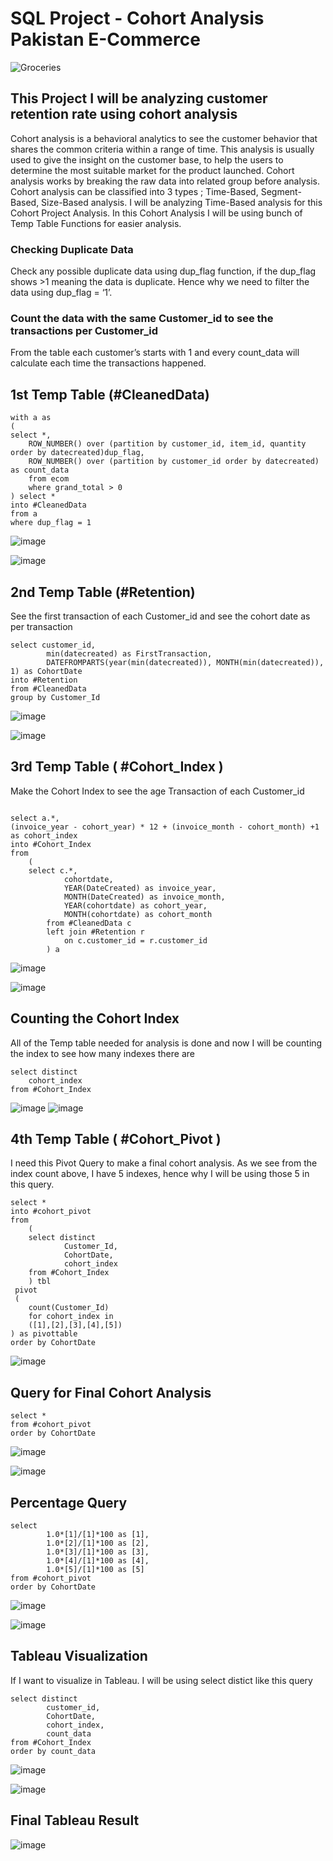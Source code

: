 
# SQL Project - Cohort Analysis Pakistan E-Commerce


![Groceries](https://github.com/DenidyaFadiya/CohortAnalysis/assets/129844542/86e9077a-3945-4e58-8ff2-bbb93821309e)

## This Project I will be analyzing customer retention rate using cohort analysis

Cohort analysis is a behavioral analytics to see the customer behavior that shares the common criteria within a range of time. This analysis is usually used to give the insight on the customer base, to help the users to determine the most suitable market for the product launched. Cohort analysis works by breaking the raw data into related group before analysis. Cohort analysis can be classified into 3 types ; Time-Based, Segment-Based, Size-Based analysis. 
I will be analyzing Time-Based analysis for this Cohort Project Analysis.
In this Cohort Analysis I will be using bunch of Temp Table Functions for easier analysis.

### Checking Duplicate Data
Check any possible duplicate data using dup_flag function, if the dup_flag shows >1 meaning the data is duplicate. Hence why we need to filter the data using dup_flag = ‘1’.

### Count the data with the same Customer_id to see the transactions per Customer_id
From the table each customer’s starts with 1 and every count_data will calculate each time the transactions happened. 


## 1st Temp Table (#CleanedData)

```
with a as
(
select *,
	ROW_NUMBER() over (partition by customer_id, item_id, quantity order by datecreated)dup_flag,
	ROW_NUMBER() over (partition by customer_id order by datecreated) as count_data
	from ecom
	where grand_total > 0
) select *
into #CleanedData
from a 
where dup_flag = 1
```

 ![image](https://github.com/DenidyaFadiya/CohortAnalysis/assets/129844542/97b42611-3e0d-473f-b87e-1b834cd01057)

![image](https://github.com/DenidyaFadiya/CohortAnalysis/assets/129844542/eb2f3f35-76a0-4f38-b388-95c12c67a068)


## 2nd Temp Table (#Retention)
See the first transaction of each Customer_id and see the cohort date as per transaction

```
select customer_id,
		min(datecreated) as FirstTransaction,
		DATEFROMPARTS(year(min(datecreated)), MONTH(min(datecreated)), 1) as CohortDate
into #Retention
from #CleanedData
group by Customer_Id
```

![image](https://github.com/DenidyaFadiya/CohortAnalysis/assets/129844542/f8f99645-48a2-426f-a1f6-1e50358e09e1)

 ![image](https://github.com/DenidyaFadiya/CohortAnalysis/assets/129844542/f7cf20c3-8f8f-4156-b8f5-f839c6f1ac88)


## 3rd Temp Table ( #Cohort_Index )
Make the Cohort Index to see the age Transaction of each Customer_id

```

select a.*,
(invoice_year - cohort_year) * 12 + (invoice_month - cohort_month) +1 as cohort_index
into #Cohort_Index 
from
	(
	select c.*,
			cohortdate,
			YEAR(DateCreated) as invoice_year,
			MONTH(DateCreated) as invoice_month,
			YEAR(cohortdate) as cohort_year,
			MONTH(cohortdate) as cohort_month
		from #CleanedData c
		left join #Retention r
			on c.customer_id = r.customer_id
		) a
  ```
  
![image](https://github.com/DenidyaFadiya/CohortAnalysis/assets/129844542/06059e6d-cff8-4272-823d-e09bc81c79b3)

![image](https://github.com/DenidyaFadiya/CohortAnalysis/assets/129844542/faff6a83-52e1-458e-8e4b-ca74b29cbb2c)


## Counting the Cohort Index
All of the Temp table needed for analysis is done and now I will be counting the index to see how many indexes there are
 
```
select distinct 
	cohort_index
from #Cohort_Index
```

![image](https://github.com/DenidyaFadiya/CohortAnalysis/assets/129844542/282f5113-6310-4fa0-9f94-b61fa36a9790)
![image](https://github.com/DenidyaFadiya/CohortAnalysis/assets/129844542/eae048a2-7b59-4b9b-a2de-c5711977d063)


## 4th Temp Table ( #Cohort_Pivot )
I need this Pivot Query to make a final cohort analysis. 
As we see from the index count above, I have 5 indexes, hence why I will be using those 5 in this query. 

```
select *
into #cohort_pivot
from
	(
	select distinct
			Customer_Id,
			CohortDate,
			cohort_index
	from #Cohort_Index
	) tbl
 pivot
 (
	count(Customer_Id)
	for cohort_index in 
	([1],[2],[3],[4],[5])
) as pivottable
order by CohortDate
```

![image](https://github.com/DenidyaFadiya/CohortAnalysis/assets/129844542/6bd8b70d-3a40-4c0c-b1a0-faef0881cf2b)

## Query for Final Cohort Analysis

```
select *
from #cohort_pivot
order by CohortDate
```

![image](https://github.com/DenidyaFadiya/CohortAnalysis/assets/129844542/cd772a38-4b73-4c69-ae25-1f24cb17c5c5)

![image](https://github.com/DenidyaFadiya/CohortAnalysis/assets/129844542/751d975a-f5a4-4726-9445-533ed8bca1d1)

## Percentage Query
 
```
select  
		1.0*[1]/[1]*100 as [1], 
		1.0*[2]/[1]*100 as [2],
		1.0*[3]/[1]*100 as [3],
		1.0*[4]/[1]*100 as [4],
		1.0*[5]/[1]*100 as [5]
from #cohort_pivot
order by CohortDate
```

![image](https://github.com/DenidyaFadiya/CohortAnalysis/assets/129844542/f799b85a-50d0-4031-a787-9d3c047e2bd6)

 ![image](https://github.com/DenidyaFadiya/CohortAnalysis/assets/129844542/a2d5a8a3-e7c0-4619-abe0-4560da1eb084)


## Tableau Visualization 
If I want to visualize in Tableau. I will be using select distict like this query

```
select distinct
		customer_id,
		CohortDate,
		cohort_index,
		count_data
from #Cohort_Index
order by count_data
```

![image](https://github.com/DenidyaFadiya/CohortAnalysis/assets/129844542/7348df06-361f-4504-81f8-68dacf82c9ad)

![image](https://github.com/DenidyaFadiya/CohortAnalysis/assets/129844542/91a0ea36-e3eb-4d00-8a71-bf59f7abb97b)

## Final Tableau Result

![image](https://github.com/DenidyaFadiya/CohortAnalysis/assets/129844542/21e98eb6-5466-41e9-a1da-dfdf36e0463f)

 

 
